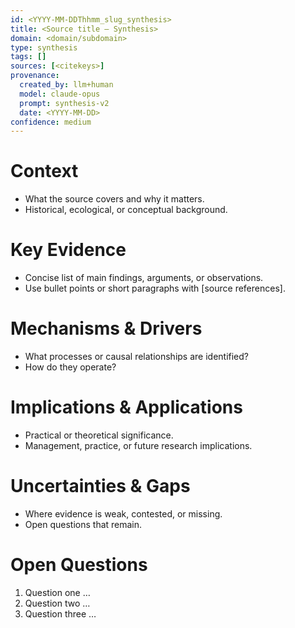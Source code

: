 ```yaml
---
id: <YYYY-MM-DDThhmm_slug_synthesis>
title: <Source title — Synthesis>
domain: <domain/subdomain>
type: synthesis
tags: []
sources: [<citekeys>]
provenance:
  created_by: llm+human
  model: claude-opus
  prompt: synthesis-v2
  date: <YYYY-MM-DD>
confidence: medium
---
```


# Context
- What the source covers and why it matters.
- Historical, ecological, or conceptual background.

# Key Evidence
- Concise list of main findings, arguments, or observations.
- Use bullet points or short paragraphs with [source references].

# Mechanisms & Drivers
- What processes or causal relationships are identified?
- How do they operate?

# Implications & Applications
- Practical or theoretical significance.
- Management, practice, or future research implications.

# Uncertainties & Gaps
- Where evidence is weak, contested, or missing.
- Open questions that remain.

# Open Questions
1. Question one …
2. Question two …
3. Question three …
